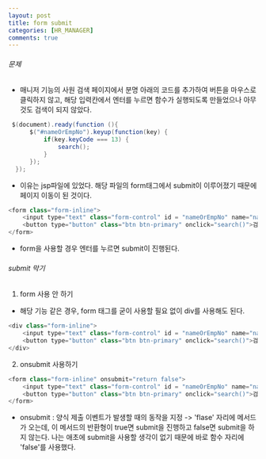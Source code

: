```yaml
---
layout: post
title: form submit
categories: [HR_MANAGER]
comments: true
---
```


###### 문제
- 매니저 기능의 사원 검색 페이지에서 분명 아래의 코드를 추가하여 버튼을 마우스로 클릭하지 않고, 해당 입력칸에서 엔터를 누르면 함수가 실행되도록 만들었으나 아무것도 검색이 되지 않았다.

``` java
 $(document).ready(function (){
      $("#nameOrEmpNo").keyup(function(key) {
          if(key.keyCode === 13) {
              search();
          }
      });
  });
```

- 이유는 jsp파일에 있었다. 해당 파일의 form태그에서 submit이 이루어졌기 때문에 페이지 이동이 된 것이다.

``` java
<form class="form-inline">
    <input type="text" class="form-control" id = "nameOrEmpNo" name="nameOrEmpNo" placeholder="이름 or 사번" />
    <button type="button" class="btn btn-primary" onclick="search()">검색</button>
</form>
```

- form을 사용할 경우 엔터를 누르면 submit이 진행된다.


###### submit 막기
1. form 사용 안 하기
  - 해당 기능 같은 경우, form 태그를 굳이 사용할 필요 없이 div를 사용해도 된다.

``` java
<div class="form-inline">
    <input type="text" class="form-control" id = "nameOrEmpNo" name="nameOrEmpNo" placeholder="이름 or 사번" />
    <button type="button" class="btn btn-primary" onclick="search()">검색</button>
</div>
```


2. onsubmit 사용하기

``` java
<form class="form-inline" onsubmit="return false">
    <input type="text" class="form-control" id = "nameOrEmpNo" name="nameOrEmpNo" placeholder="이름 or 사번" />
    <button type="button" class="btn btn-primary" onclick="search()">검색</button>
</form>
```

- onsubmit : 양식 제출 이벤트가 발생할 때의 동작을 지정 -> 'flase' 자리에 메서드가 오는데, 이 메서드의 반환형이 true면 submit을 진행하고 false면 submit을 하지 않는다. 나는 애초에 submit을 사용할 생각이 없기 때문에 바로 함수 자리에 'false'를 사용했다.
